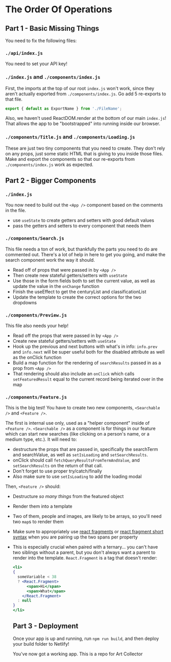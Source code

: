 # The Order Of Operations

## Part 1 - Basic Missing Things

You need to fix the following files:

### `./api/index.js`

You need to set your API key!

### `./index.js` and `./components/index.js`

First, the imports at the top of our root `index.js` won't work, since they aren't actually exported from `./components/index.js`. Go add 5 re-exports to that file.

```js
export { default as ExportName } from './FileName';
```

Also, we haven't used ReactDOM.render at the bottom of our main `index.js`! That allows the app to be "bootstrapped" into running inside our browser.

### `./components/Title.js` and `./components/Loading.js`

These are just two tiny components that you need to create. They don't rely on any props, just some static HTML that is giving to you inside those files. Make and export the components so that our re-exports from `./components/index.js` work as expected.

## Part 2 - Bigger Components

### `./index.js`

You now need to build out the `<App />` component based on the comments in the file.

- use `useState` to create getters and setters with good default values
- pass the getters and setters to every component that needs them

### `./components/Search.js`

This file needs a ton of work, but thankfully the parts you need to do are commented out. There's a lot of help in here to get you going, and make the search component work the way it should.

- Read off of props that were passed in by `<App />`
- Then create new stateful getters/setters with `useState`
- Use those in the form fields both to set the current value, as well as update the value in the `onChange` function
- Finish the useEffect to get the centuryList and classificationList
- Update the template to create the correct options for the two dropdowns

### `./components/Preview.js`

This file also needs your help! 

- Read off the props that were passed in by `<App />`
- Create new stateful getters/setters with `useState`
- Hook up the previous and next buttons with what's in info: `info.prev` and `info.next` will be super useful both for the disabled attribute as well as the onClick function
- Build a map function for the rendering of `searchResults` passed in as a prop from `<App />`
- That rendering should also include an `onClick` which calls `setFeaturedResult` equal to the current record being iterated over in the map

### `./components/Feature.js`

This is the big test! You have to create two new components, `<Searchable />` and `<Feature />`. 

The first is internal use only, used as a "helper component" inside of `<Feature />`. `<Searchable />` as a component is for things in our feature which can start new searches (like clicking on a person's name, or a medium type, etc.). It will need to:

- destructure the props that are passed in, specifically the searchTerm and searchValue, as well as `setIsLoading` and `setSearchResults`.
- onClick should call `fetchQueryResultsFromTermAndValue`, and `setSearchResults` on the return of that call.
- Don't forget to use proper try/catch/finally
- Also make sure to use `setIsLoading` to add the loading modal

Then, `<Feature />` should:

- Destructure _so many things_ from the featured object
- Render them into a template
- Two of them, people and images, are likely to be arrays, so you'll need two `map`s to render them
- Make sure to appropriately use [react fragments](https://reactjs.org/docs/fragments.html) or [react fragment short syntax](https://reactjs.org/docs/fragments.html#short-syntax) when you are pairing up the two spans per property
- This is especially crucial when paired with a ternary... you can't have two siblings without a parent, but you don't always want a parent to render into the template. `React.Fragment` is a tag that doesn't render:

    ```jsx
    <li>
    {
      someVariable < 38
      ? <React.Fragment>
          <span>Hi</span>
          <span>What</span>
        </React.Fragment>
      : null
    }
    </li>
    ```

    ## Part 3 - Deployment

    Once your app is up and running, run `npm run build`, and then deploy your build folder to Netlify!

    You've now got a working app.
  This is a repo for Art Collector
